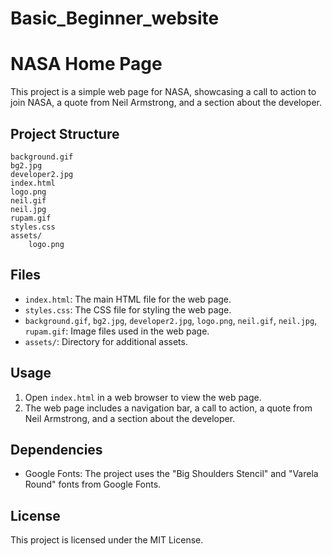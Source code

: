 # Basic_Beginner_website
# NASA Home Page

This project is a simple web page for NASA, showcasing a call to action to join NASA, a quote from Neil Armstrong, and a section about the developer.

## Project Structure

```
background.gif
bg2.jpg
developer2.jpg
index.html
logo.png
neil.gif
neil.jpg
rupam.gif
styles.css
assets/
    logo.png
```

## Files

- `index.html`: The main HTML file for the web page.
- `styles.css`: The CSS file for styling the web page.
- `background.gif`, `bg2.jpg`, `developer2.jpg`, `logo.png`, `neil.gif`, `neil.jpg`, `rupam.gif`: Image files used in the web page.
- `assets/`: Directory for additional assets.

## Usage

1. Open `index.html` in a web browser to view the web page.
2. The web page includes a navigation bar, a call to action, a quote from Neil Armstrong, and a section about the developer.

## Dependencies

- Google Fonts: The project uses the "Big Shoulders Stencil" and "Varela Round" fonts from Google Fonts.

## License

This project is licensed under the MIT License.
